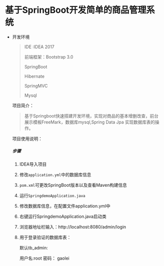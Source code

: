 # 基于SpringBoot开发简单的商品管理系统

- 开发环境

  >IDE :IDEA 2017 
  >
  >前端框架：Bootstrap 3.0 
  >
  >SpringBoot 
  >
  >Hibernate
  >
  >SpringMVC 
  >
  >Mysql 

  

  项目简介：

  > 基于Springboot快速搭建开发环境，实现对商品的基本增删改查，前台展示模板FreeMark，数据库mysql,Spring Data  Jpa 实现数据库表的操作。

  

  

  项目使用说明：

  ##### 步骤

  1. IDEA导入项目

  2. 修改`application.yml`中的数据库信息

  3. `pom.xml`可更改SpringBoot版本以及查看Maven构建信息

  4. 运行`SpringdemoApplication.java`

  5. 修改数据库信息，在配置文件application.yml中

  6. 右键运行SpringdemoApplication.java启动类

  7. 浏览器地址栏输入：http://localhost:8080/admin/login 

  8. 用于登录验证的数据库表：

     默认tb_admin: 

     用户名:root
     密码： gaolei 

     

     

